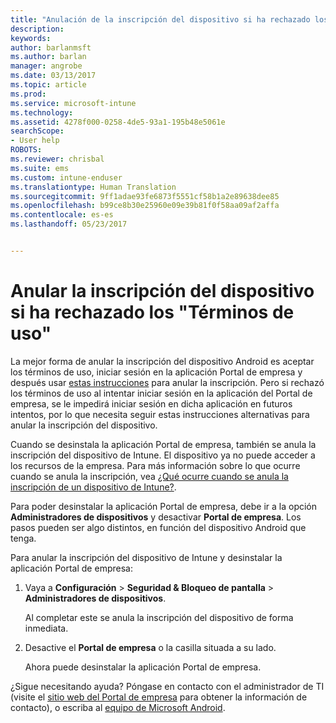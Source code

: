 ```yaml
---
title: "Anulación de la inscripción del dispositivo si ha rechazado los &quot;Términos de uso&quot; | Microsoft Docs"
description: 
keywords: 
author: barlanmsft
ms.author: barlan
manager: angrobe
ms.date: 03/13/2017
ms.topic: article
ms.prod: 
ms.service: microsoft-intune
ms.technology: 
ms.assetid: 4278f000-0258-4de5-93a1-195b48e5061e
searchScope:
- User help
ROBOTS: 
ms.reviewer: chrisbal
ms.suite: ems
ms.custom: intune-enduser
ms.translationtype: Human Translation
ms.sourcegitcommit: 9ff1adae93fe6873f5551cf58b1a2e89638dee85
ms.openlocfilehash: b99ce8b30e25960e09e39b81f0f58aa09af2affa
ms.contentlocale: es-es
ms.lasthandoff: 05/23/2017


---
```



# <a name="unenroll-your-device-if-you-declined-terms-of-use"></a>Anular la inscripción del dispositivo si ha rechazado los "Términos de uso"

La mejor forma de anular la inscripción del dispositivo Android es aceptar los términos de uso, iniciar sesión en la aplicación Portal de empresa y después usar [estas instrucciones](unenroll-your-device-from-intune-android.md) para anular la inscripción. Pero si rechazó los términos de uso al intentar iniciar sesión en la aplicación del Portal de empresa, se le impedirá iniciar sesión en dicha aplicación en futuros intentos, por lo que necesita seguir estas instrucciones alternativas para anular la inscripción del dispositivo.

Cuando se desinstala la aplicación Portal de empresa, también se anula la inscripción del dispositivo de Intune. El dispositivo ya no puede acceder a los recursos de la empresa. Para más información sobre lo que ocurre cuando se anula la inscripción, vea [¿Qué ocurre cuando se anula la inscripción de un dispositivo de Intune?](what-happens-if-you-unenroll-your-device-from-intune-android.md).

Para poder desinstalar la aplicación Portal de empresa, debe ir a la opción **Administradores de dispositivos** y desactivar **Portal de empresa**. Los pasos pueden ser algo distintos, en función del dispositivo Android que tenga.

Para anular la inscripción del dispositivo de Intune y desinstalar la aplicación Portal de empresa:

1.  Vaya a **Configuración** &gt; **Seguridad &amp; Bloqueo de pantalla** &gt; **Administradores de dispositivos**.

    Al completar este se anula la inscripción del dispositivo de forma inmediata.

2.  Desactive el **Portal de empresa** o la casilla situada a su lado.

    Ahora puede desinstalar la aplicación Portal de empresa.

¿Sigue necesitando ayuda? Póngase en contacto con el administrador de TI (visite el [sitio web del Portal de empresa](http://portal.manage.microsoft.com) para obtener la información de contacto), o escriba al <a href="mailto:wintunedroidfbk@microsoft.com?subject=I'm having unenrolling my Android device&body=Describe the issue you're experiencing here.">equipo de Microsoft Android</a>.

